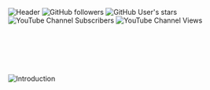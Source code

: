 ![Header](https://i.ibb.co/m9FWC2p/untitled-9.png)
![GitHub followers](https://img.shields.io/github/followers/Ascendus?logo=Github&style=for-the-badge&label=GitHub%20Followers)
![GitHub User's stars](https://img.shields.io/github/stars/Ascendus?logo=Github&style=for-the-badge&label=GitHub%20Stars)
![YouTube Channel Subscribers](https://img.shields.io/youtube/channel/subscribers/UCqXKI12KoP2wMKiykZslUmw?label=YouTube%20Subscribers&logo=YouTube&style=for-the-badge)
![YouTube Channel Views](https://img.shields.io/youtube/channel/views/UCqXKI12KoP2wMKiykZslUmw?label=YouTube%20Views&logo=YouTube&style=for-the-badge)
<br>
<br>
<br>
<br>
<br>
<br>
<br>
![Introduction](https://i.ibb.co/Xbhnvh1/untitled.png)
